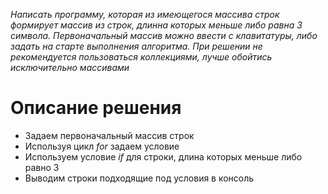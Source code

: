 *Написать программу, которая из имеющегося массива строк формирует массив из строк, длинна которых меньше либо равна 3 символа. Первоначальный массив можно ввести с клавитатуры, либо задать на старте выполнения алгоритма. При решении не рекомендуется пользоваться коллекциями, лучше обойтись исключительно массивами*

# Описание решения

* Задаем первоначальный массив строк
* Используя цикл *for* задаем условие
* Используем условие *if* для строки, длина которых меньше либо равно 3
* Выводим строки подходящие под условия в консоль